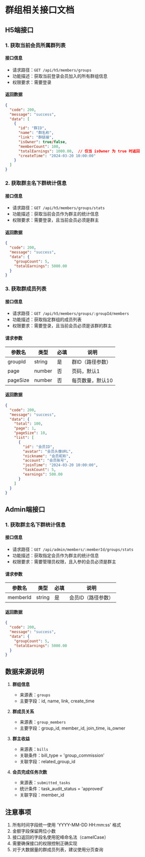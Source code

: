 # 群组相关接口文档

## H5端接口

### 1. 获取当前会员所属群列表

#### 接口信息
- 请求路径：`GET /api/h5/members/groups`
- 功能描述：获取当前登录会员加入的所有群组信息
- 权限要求：需要登录

#### 返回数据
```json
{
  "code": 200,
  "message": "success",
  "data": [
    {
      "id": "群ID",
      "name": "群名称",
      "link": "群链接",
      "isOwner": true/false,
      "memberCount": 100,
      "totalEarnings": 1000.00,  // 仅当 isOwner 为 true 时返回
      "createTime": "2024-03-20 10:00:00"
    }
  ]
}
```

### 2. 获取群主名下群统计信息

#### 接口信息
- 请求路径：`GET /api/h5/members/groups/stats`
- 功能描述：获取当前会员作为群主的统计信息
- 权限要求：需要登录，且当前会员必须是群主

#### 返回数据
```json
{
  "code": 200,
  "message": "success",
  "data": {
    "groupCount": 5,
    "totalEarnings": 5000.00
  }
}
```

### 3. 获取群成员列表

#### 接口信息
- 请求路径：`GET /api/h5/members/groups/:groupId/members`
- 功能描述：获取指定群组的成员列表
- 权限要求：需要登录，且当前会员必须是该群的群主

#### 请求参数
| 参数名 | 类型 | 必填 | 说明 |
|--------|------|------|------|
| groupId | string | 是 | 群ID（路径参数）|
| page | number | 否 | 页码，默认1 |
| pageSize | number | 否 | 每页数量，默认10 |

#### 返回数据
```json
{
  "code": 200,
  "message": "success",
  "data": {
    "total": 100,
    "page": 1,
    "pageSize": 10,
    "list": [
      {
        "id": "会员ID",
        "avatar": "会员头像URL",
        "nickname": "会员昵称",
        "account": "会员账号",
        "joinTime": "2024-03-20 10:00:00",
        "taskCount": 5,
        "earnings": 500.00
      }
    ]
  }
}
```

## Admin端接口

### 1. 获取群主名下群统计信息

#### 接口信息
- 请求路径：`GET /api/admin/members/:memberId/groups/stats`
- 功能描述：获取指定会员作为群主的统计信息
- 权限要求：需要管理员权限，且入参的会员必须是群主

#### 请求参数
| 参数名 | 类型 | 必填 | 说明 |
|--------|------|------|------|
| memberId | string | 是 | 会员ID（路径参数）|

#### 返回数据
```json
{
  "code": 200,
  "message": "success",
  "data": {
    "groupCount": 5,
    "totalEarnings": 5000.00
  }
}
```

## 数据来源说明

1. **群组信息**
   - 来源表：`groups`
   - 主要字段：id, name, link, create_time

2. **群成员关系**
   - 来源表：`group_members`
   - 主要字段：group_id, member_id, join_time, is_owner

3. **群主收益**
   - 来源表：`bills`
   - 关联条件：bill_type = 'group_commission'
   - 关联字段：related_group_id

4. **会员完成任务次数**
   - 来源表：`submitted_tasks`
   - 统计条件：task_audit_status = 'approved'
   - 关联字段：member_id

## 注意事项

1. 所有时间字段统一使用 'YYYY-MM-DD HH:mm:ss' 格式
2. 金额字段保留两位小数
3. 接口返回的字段名使用驼峰命名法（camelCase）
4. 需要确保接口的权限控制正确实现
5. 对于大数据量的群成员列表，建议使用分页查询 